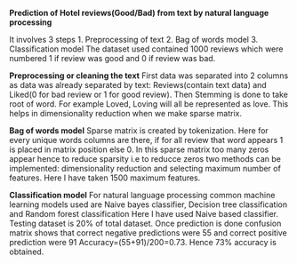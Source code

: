 **Prediction of Hotel reviews(Good/Bad) from text by natural language processing**

It involves 3 steps 1. Preprocessing of text 2. Bag of words model 3. Classification model
The dataset used contained 1000 reviews which were numbered 1 if review was good and 0 if review was bad.

**Preprocessing or cleaning the text**
First data was separated into 2 columns as data was already separated by text: Reviews(contain text data) and Liked(0 for bad review or 1 for good review). Then Stemming is done to take root of word. For example Loved, Loving will all be represented as love. This helps in dimensionality reduction when we make sparse matrix.

**Bag of words model**
Sparse matrix is created by tokenization. Here for every unique words columns are there, if for all review that word appears 1 is placed in matrix position else 0. In this sparse matrix too many zeros appear hence to reduce sparsity i.e to reducce zeros two methods can be implemented: dimensionality reduction and selecting maximum number of features. Here I have taken 1500 maximum features.

**Classification model**
For natural language processing common machine learning models used are Naive bayes classifier, Decision tree classification and Random forest classification Here I have used Naive based classifier. Testing dataset is 20% of total dataset.
Once prediction is done confusion matrix shows that correct negative predictions were 55 and correct positive prediction were 91 Accuracy=(55+91)/200=0.73. Hence 73% accuracy is obtained.
